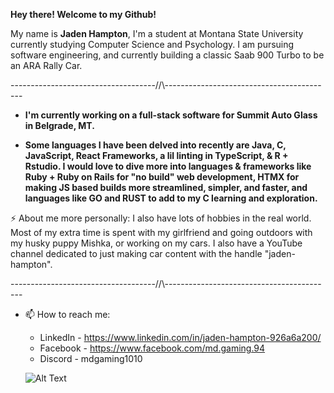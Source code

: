 __Hey there! Welcome to my Github!__

My name is __Jaden Hampton__, I'm a student at Montana State University currently studying Computer Science and Psychology. I am pursuing software engineering, and currently building a classic Saab 900 Turbo to be an ARA Rally Car.

------------------------------------//\\------------------------------------------

* __I'm currently working on a full-stack software for Summit Auto Glass in Belgrade, MT.__

* __Some languages I have been delved into recently are Java, C, JavaScript, React Frameworks, a lil linting in TypeScript, & R + Rstudio. I would love to dive more into languages & frameworks like Ruby + Ruby on Rails for "no build" web development, HTMX for making JS based builds more streamlined, simpler, and faster, and languages like GO and RUST to add to my C learning and exploration.__

⚡ About me more personally: I also have lots of hobbies in the real world. Most of my extra time is spent with my girlfriend and going outdoors with my husky puppy Mishka, or working on my cars. I also have a YouTube channel dedicated to just making car content with the handle "jaden-hampton".

 
------------------------------------//\\------------------------------------------

 - 📫 How to reach me:
     * LinkedIn - https://www.linkedin.com/in/jaden-hampton-926a6a200/
     * Facebook - https://www.facebook.com/md.gaming.94
     * Discord - mdgaming1010
  
   ![Alt Text](https://i.pinimg.com/originals/2f/09/72/2f09725e96897112eb248feae582ecaa.gif)


